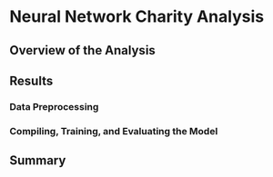 # Neural Network Charity Analysis

## Overview of the Analysis


## Results

### Data Preprocessing


### Compiling, Training, and Evaluating the Model


## Summary

